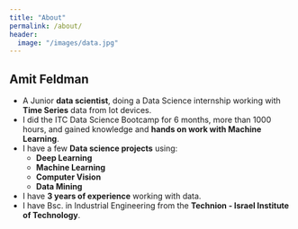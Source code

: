 ```yaml
---
title: "About"
permalink: /about/
header:
  image: "/images/data.jpg"
---
```

## Amit Feldman

* A Junior **data scientist**, doing a Data Science internship working with **Time Series** data from Iot devices.
* I did the ITC Data Science Bootcamp for 6 months, more than 1000 hours, and gained knowledge and **hands on work with Machine Learning**.
* I have a few **Data science projects** using:
    - **Deep Learning**
    - **Machine Learning**
    - **Computer Vision**
    - **Data Mining**
* I have **3 years of experience** working with data.
* I have Bsc. in Industrial Engineering from the **Technion - Israel Institute of Technology**.
